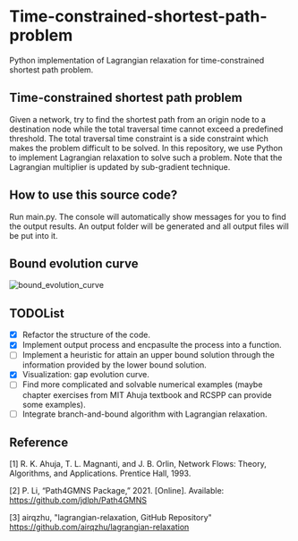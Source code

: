 # Time-constrained-shortest-path-problem
Python implementation of Lagrangian relaxation for time-constrained shortest path problem.

## Time-constrained shortest path problem

Given a network, try to find the shortest path from an origin node to a destination node while the total traversal time cannot exceed a predefined threshold. The total traversal time constraint is a side constraint which makes the problem difficult to be solved. In this repository, we use Python to implement Lagrangian relaxation to solve such a problem. Note that the Lagrangian multiplier is updated by sub-gradient technique.

## How to use this source code?

Run main.py. The console will automatically show messages for you to find the output results. An output folder will be generated and all output files will be put into it.

## Bound evolution curve

![bound_evolution_curve](https://user-images.githubusercontent.com/47074370/128622294-025daaad-a5ef-4200-a05f-d6d2ce40b290.png)


## TODOList
- [x] Refactor the structure of the code. 
- [x] Implement output process and encpasulte the process into a function.
- [ ] Implement a heuristic for attain an upper bound solution through the information provided by the lower bound solution.
- [x] Visualization: gap evolution curve.
- [ ] Find more complicated and solvable numerical examples (maybe chapter exercises from MIT Ahuja textbook and RCSPP can provide some examples).
- [ ] Integrate branch-and-bound algorithm with Lagrangian relaxation.

## Reference
[1] R. K. Ahuja, T. L. Magnanti, and J. B. Orlin, Network Flows: Theory, Algorithms, and Applications. Prentice Hall, 1993.

[2] P. Li, “Path4GMNS Package,” 2021. [Online]. Available: https://github.com/jdlph/Path4GMNS

[3] airqzhu, "lagrangian-relaxation, GitHub Repository" https://github.com/airqzhu/lagrangian-relaxation
